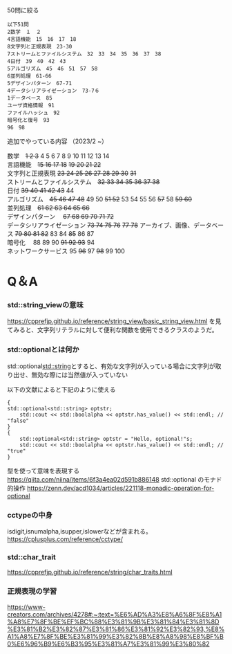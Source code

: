 50問に絞る

```
以下51問
2数学　１　２
4言語機能　15　16　17　18　
8文字列と正規表現　23-30
7ストリームとファイルシステム　32　33　34　35　36　37　38
4日付　39　40　42　43
5アルゴリズム　45　46　51　57　58
6並列処理　61-66
5デザインパターン　67-71
4データシリアライゼーション　73-7６
1データベース　85
ユーザ資格情報　91
ファイルハッシュ　92
暗号化と復号　93
96　98
```

追加でやっている内容
（2023/2 ~）

数学　~~1 2 3~~ 4 5 6 7 8 9 10 11 12 13 14  
言語機能　~~15 16 17 18~~ ~~19 20 21 22~~  
文字列と正規表現 ~~23 24 25 26 27 28 29 30~~  ~~31~~  
ストリームとファイルシステム　~~32 33 34 35 36 37 38~~   
日付  ~~39 40 41 42 43~~ 44     
アルゴリズム　~~45 46 47 48~~ 49 50 ~~51 52~~ 53 54 55 56 ~~57~~ 58 ~~59 60~~   
並列処理　~~61 62 63 64 65 66~~  
デザインパターン　 ~~67 68 69 70 71 72~~    
データシリアライゼーション  ~~73 74 75 76~~ ~~77  78~~
アーカイブ、画像、データベース ~~79 80 81 82~~ 83 84 ~~85~~ 86 87  
暗号化  　88 89 90 ~~91 92 93~~ 94  
ネットワークサービス 95 ~~96~~ 97 ~~98~~ 99 100  
  


# Q＆A

### std::string_viewの意味

https://cpprefjp.github.io/reference/string_view/basic_string_view.html
を見てみると、文字列リテラルに対して便利な関数を使用できるクラスのようだ。

### std::optionalとは何か

std::optional<std::string>とすると、有効な文字列が入っている場合に文字列が取り出せ、無効な際には当然値が入っていない

以下の文献によると下記のように使える

```
{
std::optional<std::string> optstr;
    std::cout << std::boolalpha << optstr.has_value() << std::endl; // "false"
}
{
    std::optional<std::string> optstr = "Hello, optional!"s;
    std::cout << std::boolalpha << optstr.has_value() << std::endl; // "true"
}
```

型を使って意味を表現する
https://qiita.com/niina/items/6f3a4ea02d591b886148
std::optional のモナド的操作
https://zenn.dev/acd1034/articles/221118-monadic-operation-for-optional

### cctypeの中身

isdigit,isnumalpha,isupper,islowerなどが含まれる。
https://cplusplus.com/reference/cctype/

### std::char_trait

https://cpprefjp.github.io/reference/string/char_traits.html

### 正規表現の学習

https://www-creators.com/archives/4278#:~:text=%E6%AD%A3%E8%A6%8F%E8%A1%A8%E7%8F%BE%EF%BC%88%E3%81%9B%E3%81%84%E3%81%8D%E3%81%B2%E3%82%87%E3%81%86%E3%81%92%E3%82%93,%E8%A1%A8%E7%8F%BE%E3%81%99%E3%82%8B%E8%A8%98%E8%BF%B0%E6%96%B9%E6%B3%95%E3%81%A7%E3%81%99%E3%80%82

